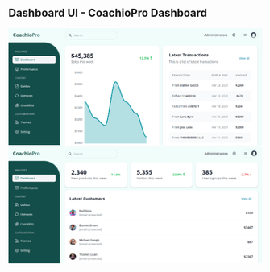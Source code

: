 ## Dashboard UI - CoachioPro Dashboard
<img src="./public/assets/img/designs/page.png">
<img src="./public/assets/img/designs/page-2.png">